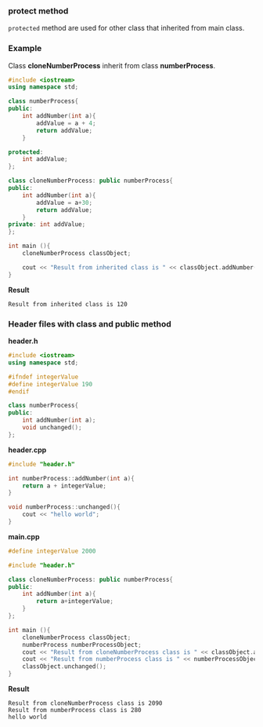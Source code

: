 ### **protect** method

``protected`` method are used for other class that inherited from main class.

### Example

Class **cloneNumberProcess** inherit from class **numberProcess**.

```cpp
#include <iostream>
using namespace std;

class numberProcess{
public:
	int addNumber(int a){
		addValue = a + 4;
		return addValue;
	}

protected: 
	int addValue;
};

class cloneNumberProcess: public numberProcess{
public:
	int addNumber(int a){
		addValue = a+30;
		return addValue;
	}
private: int addValue;
};

int main (){
	cloneNumberProcess classObject;

 	cout << "Result from inherited class is " << classObject.addNumber(90);
}
```

**Result**

```
Result from inherited class is 120
```

### Header files with class and public method

**header.h**

```cpp
#include <iostream>
using namespace std;

#ifndef integerValue
#define integerValue 190
#endif

class numberProcess{
public:
	int addNumber(int a);
	void unchanged();
};
```

**header.cpp**

```cpp
#include "header.h"

int numberProcess::addNumber(int a){
	return a + integerValue;
}

void numberProcess::unchanged(){
	cout << "hello world";
}
```

**main.cpp**

```cpp
#define integerValue 2000

#include "header.h"

class cloneNumberProcess: public numberProcess{
public:
	int addNumber(int a){
		return a+integerValue;
	}
};

int main (){
	cloneNumberProcess classObject;
	numberProcess numberProcessObject;
 	cout << "Result from cloneNumberProcess class is " << classObject.addNumber(90) << endl;
 	cout << "Result from numberProcess class is " << numberProcessObject.addNumber(90) << endl;
 	classObject.unchanged();
}
```
**Result**
```
Result from cloneNumberProcess class is 2090
Result from numberProcess class is 280
hello world
```